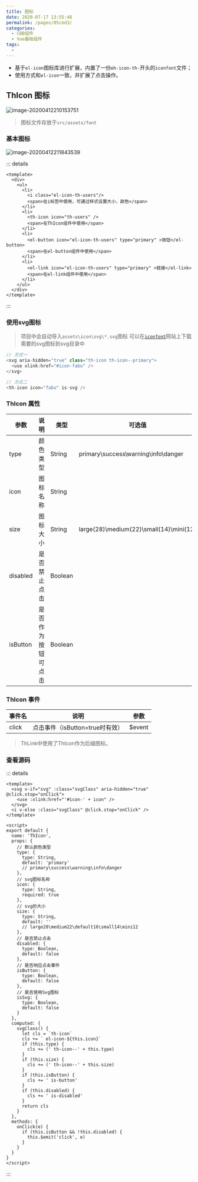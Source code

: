 ```yaml
---
title: 图标
date: 2020-07-17 13:55:48
permalink: /pages/05ced3/
categories: 
  - CBB组件
  - Vue基础组件
tags: 
  - 
---
```


- 基于`el-icon`图标库进行扩展，内置了一份`eh-icon-th-`开头的`iconfont`文件；
- 使用方式和`el-icon`一致，并扩展了点击操作。

<!-- more -->

## ThIcon 图标 

![image-20200412210153751](/img/th-vue-component/image-20200412210153751.png)

> 图标文件存放于```src/assets/font```

### 基本图标

![image-20200412211843539](/img/th-vue-component/image-20200412211843539.png)

::: details
```vue
<template>
  <div>
    <ul>
      <li>
        <i class="el-icon-th-users"/>
        <span>在i标签中使用，可通过样式设置大小、颜色</span>
      </li>
      <li>
        <th-icon icon="th-users" />
        <span>在ThIcon组件中使用</span>
      </li>
      <li>
        <el-button icon="el-icon-th-users" type="primary" >按钮</el-button>
        <span>在el-button组件中使用</span>
      </li>
      <li>
        <el-link icon="el-icon-th-users" type="primary" >链接</el-link>
        <span>在el-link组件中使用</span>
      </li>
    </ul>
  </div>
</template>
```
:::

### 使用svg图标

> 项目中会自动导入`assets\icon\svg\*.svg`图标
> 可以在[`iconfont`](https://www.iconfont.cn)网站上下载需要的svg图标到svg目录中


```js
// 方式一
<svg aria-hidden="true" class="th-icon th-icon--primary">
  <use xlink:href="#icon-fabu" />
</svg>

// 方式二
<th-icon icon="fabu" is-svg />
```

### ThIcon 属性

| 参数     | 说明                             | 类型    | 可选值                                  | 默认值    |
| -------- | -------------------------------- | ------- | --------------------------------------- | --------- |
| type     | 颜色类型                         | String  | primary\success\warning\info\danger     | 'primary' |
| icon     | 图标名称                         | String  |                                         |           |
| size     | 图标大小                         | String  | large(28)\medium(22)\small(14)\mini(12) | ''(16px)  |
| disabled | 是否禁止点击                     | Boolean |                                         | false     |
| isButton | 是否作为按钮可点击               | Boolean |                                         | false     |

### ThIcon 事件

| 事件名 | 说明                            | 参数   |
| ------ | ------------------------------- | ------ |
| click  | 点击事件（isButton=true时有效） | $event |

> ThLink中使用了ThIcon作为后缀图标。

### 查看源码

::: details
```vue
<template>
  <svg v-if="svg" :class="svgClass" aria-hidden="true" @click.stop="onClick">
    <use :xlink:href="'#icon-' + icon" />
  </svg>
  <i v-else :class="svgClass" @click.stop="onClick" />
</template>

<script>
export default {
  name: 'ThIcon',
  props: {
    // 默认颜色类型
    type: {
      type: String,
      default: 'primary'
      // primary\success\warning\info\danger
    },
    // svg图标名称
    icon: {
      type: String,
      required: true
    },
    // svg的大小
    size: {
      type: String,
      default: ''
      // large28\medium22\default16\small14\mini12
    },
    // 是否禁止点击
    disabled: {
      type: Boolean,
      default: false
    },
    // 是否响应点击事件
    isButton: {
      type: Boolean,
      default: false
    },
    // 是否使用Svg图标
    isSvg: {
      type: Boolean,
      default: false
    }
  },
  computed: {
    svgClass() {
      let cls = `th-icon`
      cls += ` el-icon-${this.icon}`
      if (this.type) {
        cls += (' th-icon--' + this.type)
      }
      if (this.size) {
        cls += (' th-icon--' + this.size)
      }
      if (this.isButton) {
        cls += ' is-button'
      }
      if (this.disabled) {
        cls += ' is-disabled'
      }
      return cls
    }
  },
  methods: {
    onClick(e) {
      if (this.isButton && !this.disabled) {
        this.$emit('click', e)
      }
    }
  }
}
</script>
```
:::